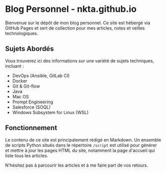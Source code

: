 # Blog Personnel - nkta.github.io

Bienvenue sur le dépôt de mon blog personnel. Ce site est hébergé via GitHub Pages et sert de collection pour mes articles, notes et veilles technologiques.

## Sujets Abordés

Vous trouverez ici des informations sur une variété de sujets techniques, incluant :

*   DevOps (Ansible, GitLab CI)
*   Docker
*   Git & Git-flow
*   Java
*   Mac OS
*   Prompt Engineering
*   Salesforce (SOQL)
*   Windows Subsystem for Linux (WSL)

## Fonctionnement

Le contenu de ce site est principalement rédigé en Markdown. Un ensemble de scripts Python situés dans le répertoire `/script` est utilisé pour générer et mettre à jour les pages HTML du site, notamment la page d'accueil qui liste tous les articles.

N'hésitez pas à parcourir les articles et à me faire part de vos retours.
